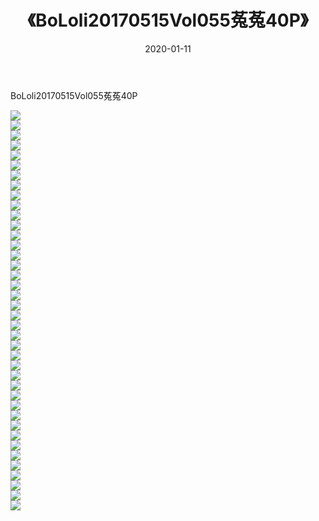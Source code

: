 ﻿---
layout: post
title:  《BoLoli20170515Vol055菟菟40P》
date:   2020-01-11
img: http://pic.660000.xyz/1:/性感/2020/BoLoli20170515Vol055菟菟40P/000.jpg
categories: [美女, 清纯, 唯美]
---

BoLoli20170515Vol055菟菟40P

  ![](http://pic.660000.xyz/1:/性感/2020/BoLoli20170515Vol055菟菟40P/001.jpg) <br> ![](http://pic.660000.xyz/1:/性感/2020/BoLoli20170515Vol055菟菟40P/002.jpg) <br> ![](http://pic.660000.xyz/1:/性感/2020/BoLoli20170515Vol055菟菟40P/003.jpg) <br> ![](http://pic.660000.xyz/1:/性感/2020/BoLoli20170515Vol055菟菟40P/004.jpg) <br> ![](http://pic.660000.xyz/1:/性感/2020/BoLoli20170515Vol055菟菟40P/005.jpg) <br> ![](http://pic.660000.xyz/1:/性感/2020/BoLoli20170515Vol055菟菟40P/006.jpg) <br> ![](http://pic.660000.xyz/1:/性感/2020/BoLoli20170515Vol055菟菟40P/007.jpg) <br> ![](http://pic.660000.xyz/1:/性感/2020/BoLoli20170515Vol055菟菟40P/008.jpg) <br> ![](http://pic.660000.xyz/1:/性感/2020/BoLoli20170515Vol055菟菟40P/009.jpg) <br> ![](http://pic.660000.xyz/1:/性感/2020/BoLoli20170515Vol055菟菟40P/010.jpg) <br> ![](http://pic.660000.xyz/1:/性感/2020/BoLoli20170515Vol055菟菟40P/011.jpg) <br> ![](http://pic.660000.xyz/1:/性感/2020/BoLoli20170515Vol055菟菟40P/012.jpg) <br> ![](http://pic.660000.xyz/1:/性感/2020/BoLoli20170515Vol055菟菟40P/013.jpg) <br> ![](http://pic.660000.xyz/1:/性感/2020/BoLoli20170515Vol055菟菟40P/014.jpg) <br> ![](http://pic.660000.xyz/1:/性感/2020/BoLoli20170515Vol055菟菟40P/015.jpg) <br> ![](http://pic.660000.xyz/1:/性感/2020/BoLoli20170515Vol055菟菟40P/016.jpg) <br> ![](http://pic.660000.xyz/1:/性感/2020/BoLoli20170515Vol055菟菟40P/017.jpg) <br> ![](http://pic.660000.xyz/1:/性感/2020/BoLoli20170515Vol055菟菟40P/018.jpg) <br> ![](http://pic.660000.xyz/1:/性感/2020/BoLoli20170515Vol055菟菟40P/019.jpg) <br> ![](http://pic.660000.xyz/1:/性感/2020/BoLoli20170515Vol055菟菟40P/020.jpg) <br> ![](http://pic.660000.xyz/1:/性感/2020/BoLoli20170515Vol055菟菟40P/021.jpg) <br> ![](http://pic.660000.xyz/1:/性感/2020/BoLoli20170515Vol055菟菟40P/022.jpg) <br> ![](http://pic.660000.xyz/1:/性感/2020/BoLoli20170515Vol055菟菟40P/023.jpg) <br> ![](http://pic.660000.xyz/1:/性感/2020/BoLoli20170515Vol055菟菟40P/024.jpg) <br> ![](http://pic.660000.xyz/1:/性感/2020/BoLoli20170515Vol055菟菟40P/025.jpg) <br> ![](http://pic.660000.xyz/1:/性感/2020/BoLoli20170515Vol055菟菟40P/026.jpg) <br> ![](http://pic.660000.xyz/1:/性感/2020/BoLoli20170515Vol055菟菟40P/027.jpg) <br> ![](http://pic.660000.xyz/1:/性感/2020/BoLoli20170515Vol055菟菟40P/028.jpg) <br> ![](http://pic.660000.xyz/1:/性感/2020/BoLoli20170515Vol055菟菟40P/029.jpg) <br> ![](http://pic.660000.xyz/1:/性感/2020/BoLoli20170515Vol055菟菟40P/030.jpg) <br> ![](http://pic.660000.xyz/1:/性感/2020/BoLoli20170515Vol055菟菟40P/031.jpg) <br> ![](http://pic.660000.xyz/1:/性感/2020/BoLoli20170515Vol055菟菟40P/032.jpg) <br> ![](http://pic.660000.xyz/1:/性感/2020/BoLoli20170515Vol055菟菟40P/033.jpg) <br> ![](http://pic.660000.xyz/1:/性感/2020/BoLoli20170515Vol055菟菟40P/034.jpg) <br> ![](http://pic.660000.xyz/1:/性感/2020/BoLoli20170515Vol055菟菟40P/035.jpg) <br> ![](http://pic.660000.xyz/1:/性感/2020/BoLoli20170515Vol055菟菟40P/036.jpg) <br> ![](http://pic.660000.xyz/1:/性感/2020/BoLoli20170515Vol055菟菟40P/037.jpg) <br> ![](http://pic.660000.xyz/1:/性感/2020/BoLoli20170515Vol055菟菟40P/038.jpg) <br> ![](http://pic.660000.xyz/1:/性感/2020/BoLoli20170515Vol055菟菟40P/039.jpg) <br> ![](http://pic.660000.xyz/1:/性感/2020/BoLoli20170515Vol055菟菟40P/040.jpg) <br>